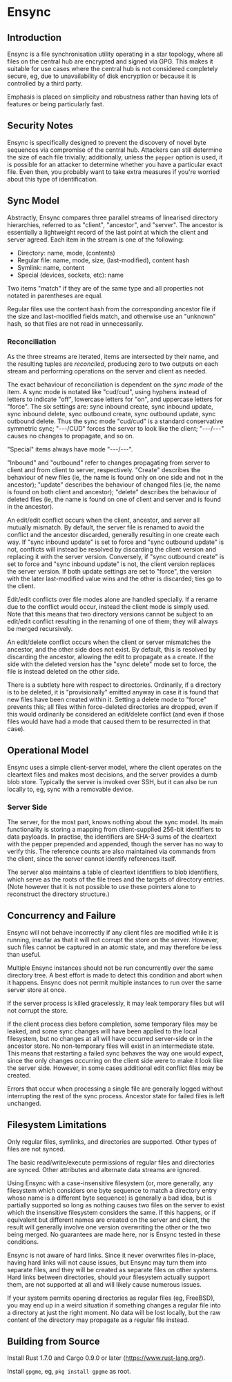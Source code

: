 Ensync
======

Introduction
------------

Ensync is a file synchronisation utility operating in a star topology, where
all files on the central hub are encrypted and signed via GPG. This makes it
suitable for use cases where the central hub is not considered completely
secure, eg, due to unavailability of disk encryption or because it is
controlled by a third party.

Emphasis is placed on simplicity and robustness rather than having lots of
features or being particularly fast.

Security Notes
--------------

Ensync is specifically designed to prevent the discovery of novel byte
sequences via compromise of the central hub. Attackers can still determine the
size of each file trivially; additionally, unless the `pepper` option is used,
it is possible for an attacker to determine whether you have a particular exact
file. Even then, you probably want to take extra measures if you're worried
about this type of identification.

Sync Model
----------

Abstractly, Ensync compares three parallel streams of linearised directory
hierarchies, referred to as "client", "ancestor", and "server". The ancestor is
essentially a lightweight record of the last point at which the client and
server agreed. Each item in the stream is one of the following:

- Directory: name, mode, (contents)
- Regular file: name, mode, size, (last-modified), content hash
- Symlink: name, content
- Special (devices, sockets, etc): name

Two items "match" if they are of the same type and all properties not notated
in parentheses are equal.

Regular files use the content hash from the corresponding ancestor file if the
size and last-modified fields match, and otherwise use an "unknown" hash, so
that files are not read in unnecessarily.

### Reconciliation

As the three streams are iterated, items are intersected by their name, and the
resulting tuples are _reconciled_, producing zero to two outputs on each
stream and performing operations on the server and client as needed.

The exact behaviour of reconciliation is dependent on the _sync mode_ of the
item. A sync mode is notated like "cud/cud", using hyphens instead of letters
to indicate "off", lowercase letters for "on", and uppercase letters for
"force". The six settings are: sync inbound create, sync inbound update, sync
inbound delete, sync outbound create, sync outbound update, sync outbound
delete. Thus the sync mode "cud/cud" is a standard conservative symmetric sync;
"---/CUD" forces the server to look like the client; "---/---" causes no
changes to propagate, and so on.

"Special" items always have mode "---/---".

"Inbound" and "outbound" refer to changes propagating from server to client and
from client to server, respectively. "Create" describes the behaviour of new
files (ie, the name is found only on one side and not in the ancestor);
"update" describes the behaviour of changed files (ie, the name is found on
both client and ancestor); "delete" describes the behaviour of deleted files
(ie, the name is found on one of client and server and is found in the
ancestor).

An edit/edit conflict occurs when the client, ancestor, and server all mutually
mismatch. By default, the server file is renamed to avoid the conflict and the
ancestor discarded, generally resulting in one create each way. If "sync
inbound update" is set to force and "sync outbound update" is not, conflicts
will instead be resolved by discarding the client version and replacing it with
the server version. Conversely, if "sync outbound create" is set to force and
"sync inbound update" is not, the client version replaces the server version.
If both update settings are set to "force", the version with the later
last-modified value wins and the other is discarded; ties go to the client.

Edit/edit conflicts over file modes alone are handled specially. If a rename
due to the conflict would occur, instead the client mode is simply used. Note
that this means that two directory versions cannot be subject to an edit/edit
conflict resulting in the renaming of one of them; they will always be merged
recursively.

An edit/delete conflict occurs when the client or server mismatches the
ancestor, and the other side does not exist. By default, this is resolved by
discarding the ancestor, allowing the edit to propagate as a create. If the
side with the deleted version has the "sync delete" mode set to force, the file
is instead deleted on the other side.

There is a subtlety here with respect to directories. Ordinarily, if a
directory is to be deleted, it is "provisionally" emitted anyway in case it is
found that new files have been created within it. Setting a delete mode to
"force" prevents this; all files within force-deleted directories are dropped,
even if this would ordinarily be considered an edit/delete conflict (and even
if those files would have had a mode that caused them to be resurrected in that
case).

Operational Model
-----------------

Ensync uses a simple client-server model, where the client operates on the
cleartext files and makes most decisions, and the server provides a dumb blob
store. Typically the server is invoked over SSH, but it can also be run locally
to, eg, sync with a removable device.

### Server Side

The server, for the most part, knows nothing about the sync model. Its main
functionality is storing a mapping from client-supplied 256-bit identifiers to
data payloads. In practise, the identifiers are SHA-3 sums of the cleartext
with the pepper prepended and appended, though the server has no way to verify
this. The reference counts are also maintained via commands from the client,
since the server cannot identify references itself.

The server also maintains a table of cleartext identifiers to blob identifiers,
which serve as the roots of the file trees and the targets of directory
entries. (Note however that it is not possible to use these pointers alone to
reconstruct the directory structure.)

Concurrency and Failure
-----------------------

Ensync will not behave incorrectly if any client files are modified while it is
running, insofar as that it will not corrupt the store on the server. However,
such files cannot be captured in an atomic state, and may therefore be less
than useful.

Multiple Ensync instances should not be run concurrently over the same
directory tree. A best effort is made to detect this condition and abort when
it happens. Ensync does not permit multiple instances to run over the same
server store at once.

If the server process is killed gracelessly, it may leak temporary files but
will not corrupt the store.

If the client process dies before completion, some temporary files may be
leaked, and some sync changes will have been applied to the local filesystem,
but no changes at all will have occurred server-side or in the ancestor store.
No non-temporary files will exist in an intermediate state. This means that
restarting a failed sync behaves the way one would expect, since the only
changes occurring on the client side were to make it look like the server side.
However, in some cases additional edit conflict files may be created.

Errors that occur when processing a single file are generally logged without
interrupting the rest of the sync process. Ancestor state for failed files is
left unchanged.

Filesystem Limitations
----------------------

Only regular files, symlinks, and directories are supported. Other types of
files are not synced.

The basic read/write/execute permissions of regular files and directories are
synced. Other attributes and alternate data streams are ignored.

Using Ensync with a case-insensitive filesystem (or, more generally, any
filesystem which considers one byte sequence to match a directory entry whose
name is a different byte sequence) is generally a bad idea, but is partially
supported so long as nothing causes two files on the server to exist which the
insensitive filesystem considers the same. If this happens, or if equivalent
but different names are created on the server and client, the result will
generally involve one version overwriting the other or the two being merged. No
guarantees are made here, nor is Ensync tested in these conditions.

Ensync is not aware of hard links. Since it never overwrites files in-place,
having hard links will not cause issues, but Ensync may turn them into separate
files, and they will be created as separate files on other systems. Hard links
between directories, should your filesystem actually support them, are not
supported at all and will likely cause numerous issues.

If your system permits opening directories as regular files (eg, FreeBSD), you
may end up in a weird situation if something changes a regular file into a
directory at just the right moment. No data will be lost locally, but the raw
content of the directory may propagate as a regular file instead.

Building from Source
--------------------

Install Rust 1.7.0 and Cargo 0.9.0 or later (https://www.rust-lang.org/).

Install `gpgme`, eg, `pkg install gpgme` as root.
